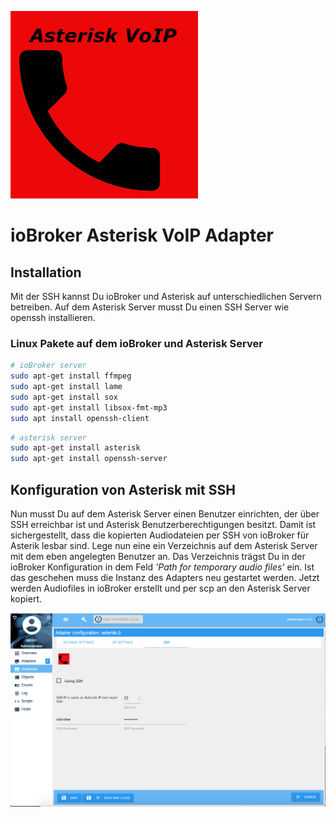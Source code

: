 ![Logo](../admin/asterisk.png)

# ioBroker Asterisk VoIP Adapter

## Installation

Mit der SSH kannst Du ioBroker und Asterisk auf unterschiedlichen Servern betreiben. Auf dem Asterisk Server musst Du einen SSH Server wie openssh installieren. 

### Linux Pakete auf dem ioBroker und Asterisk Server
```sh
# ioBroker server
sudo apt-get install ffmpeg
sudo apt-get install lame
sudo apt-get install sox
sudo apt-get install libsox-fmt-mp3
sudo apt install openssh-client
```

```sh
# asterisk server
sudo apt-get install asterisk
sudo apt-get install openssh-server
```

## Konfiguration von Asterisk mit SSH
Nun musst Du auf dem Asterisk Server einen Benutzer einrichten, der über SSH erreichbar ist und Asterisk Benutzerberechtigungen besitzt. Damit ist sichergestellt, dass die kopierten Audiodateien per SSH von ioBroker für Asterik lesbar sind.
Lege nun eine ein Verzeichnis auf dem Asterisk Server mit dem eben angelegten Benutzer an. Das Verzeichnis trägst Du in der ioBroker Konfiguration in dem Feld *'Path for temporary audio files'* ein. 
Ist das geschehen muss die Instanz des Adapters neu gestartet werden. Jetzt werden Audiofiles in ioBroker erstellt und per scp an den Asterisk Server kopiert.

![ssh](iobroker_ssh.png)